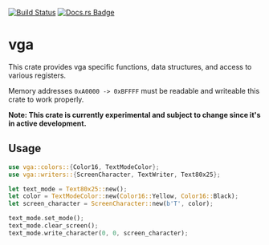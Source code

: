 [![Build Status](https://github.com/rust-osdev/vga/workflows/Build/badge.svg)](https://github.com/rust-osdev/vga/actions?query=workflow%3ABuild) [![Docs.rs Badge](https://docs.rs/vga/badge.svg)](https://docs.rs/vga/)

# vga
This crate provides vga specific functions, data structures,
and access to various registers.

Memory addresses `0xA0000 -> 0xBFFFF` must be readable and writeable
this crate to work properly.

**Note: This crate is currently experimental and subject to change since it's in active development.**

## Usage
```rust
use vga::colors::{Color16, TextModeColor};
use vga::writers::{ScreenCharacter, TextWriter, Text80x25};

let text_mode = Text80x25::new();
let color = TextModeColor::new(Color16::Yellow, Color16::Black);
let screen_character = ScreenCharacter::new(b'T', color);

text_mode.set_mode();
text_mode.clear_screen();
text_mode.write_character(0, 0, screen_character);
```
